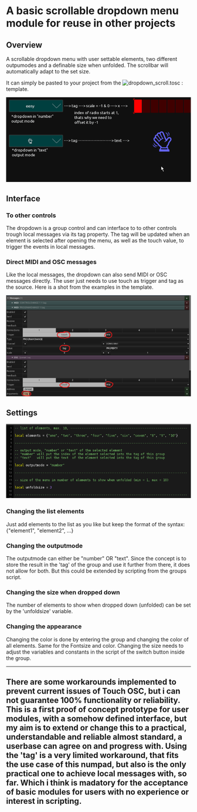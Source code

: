 # A basic scrollable dropdown menu module for reuse in other projects

## Overview

A scrollable dropdown menu with user settable elements, two different outpumodes and a definable size when unfolded. The scrollbar will automatically adapt to the set size.

It can simply be pasted to your project from the ![dropdown_scroll.tosc :](dropdown_scroll.tosc) template.

![numpad](pics/preview.gif) 

## Interface

### To other controls

The dropdown is a group control and can interface to to other controls trough local messages via its tag property. The tag will be updated when an element is selected after opening the menu, as well as the touch value, to trigger the events in local messages.

### Direct MIDI and OSC messages

Like the local messages, the dropdown can also send MIDI or OSC messages directly. The user just needs to use touch as trigger and tag as the source. Here is a shot from the examples in the template.

![directmidiosc](pics/direct_midi_osc.png)


## Settings

![setelements](pics/settings.png)
 
### Changing the list elements

Just add elements to the list as you like but keep the format of the syntax: {"element1", "element2", ...}

### Changing the outputmode

The outputmode can either be "number" OR "text". Since the concept is to store the result in the 'tag' of the group and use it further from there, it does not allow for both. But this could be extended by scripting from the groups script.

### Changing the size when dropped down

The number of elements to show when dropped down (unfolded) can be set by the 'unfoldsize' variable.

### Changing the appearance

Changing the color is done by entering the group and changing the color of all elements. Same for the Fontsize and color. Changing the size needs to adjust the variables and constants in the script of the switch button inside the group.

---
There are some workarounds implemented to prevent current issues of Touch OSC, but i can not guarantee 100% functionality or reliability. 
This is a first proof of concept prototype for user modules, with a somehow defined interface, but my aim is to extend or change this to a practical, understandable and reliable almost standard, a userbase can agree on and progress with. 
Using the 'tag' is a very limited workaround, that fits the use case of this numpad, but also is the only practical one to achieve local messages with, so far. Which i think is madatory for the acceptance of basic modules for users with no experience or interest in scripting.
---








